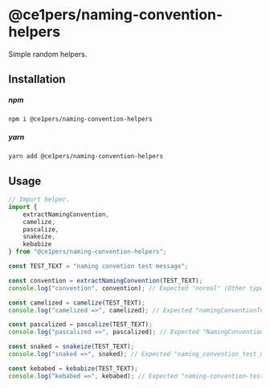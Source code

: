 # @ce1pers/naming-convention-helpers

Simple random helpers.

## Installation

##### npm

`npm i @ce1pers/naming-convention-helpers`

##### yarn

`yarn add @ce1pers/naming-convention-helpers`

## Usage

```javascript
// Import helper.
import { 
    extractNamingConvention,
    camelize,
    pascalize,
    snakeize,
    kebabize
} from "@ce1pers/naming-convention-helpers";

const TEST_TEXT = "naming convetion test message";

const convention = extractNamingConvention(TEST_TEXT);
console.log("convention", convention); // Expected "normal" (Other types - "camel" | "pascal" | "kebab" | "snake")

const camelized = camelize(TEST_TEXT);
console.log("camelized =>", camelized); // Expected "namingConventionTestMessage"

const pascalized = pascalize(TEST_TEXT);
console.log("pascalized =>", pascalized); // Expected "NamingConventionTestMessage"

const snaked = snakeize(TEST_TEXT);
console.log("snaked =>", snaked); // Expected "naming_convention_test_message"

const kebabed = kebabize(TEST_TEXT);
console.log("kebabed =>", kebabed); // Expected "naming-convention-test-message"


```
